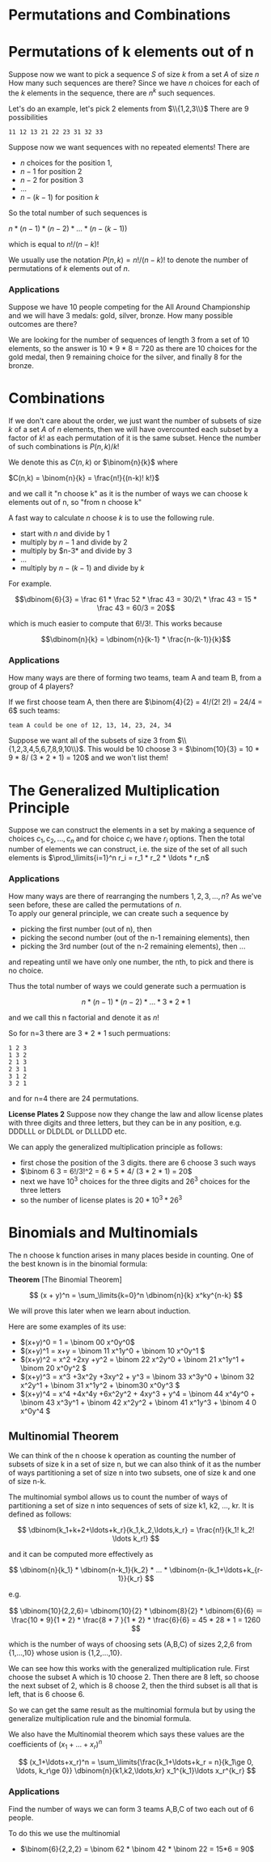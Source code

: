 # Permutations and Combinations



# Permutations of k elements out of n
Suppose now we want to pick a sequence $S$ of size $k$ from a set $A$ of size $n$
How many such sequences are there? Since we have $n$ choices for each of the $k$ elements
in the sequence, there are $n^k$ such sequences.

Let's do an example, let's pick 2 elements from $\\{1,2,3\\}$
There are 9 possibilities
```
11 12 13 21 22 23 31 32 33
```

Suppose now we want sequences with no repeated elements!
There are 
* $n$ choices for the position 1,
* $n-1$ for position 2
* $n-2$ for position 3
* $\ldots$
* $n-(k-1)$ for position $k$

So the total number of such sequences is 

$n * (n-1) * (n-2) * \ldots * (n-(k-1))$

which is equal to $n!/(n-k)!$

We usually use the notation $P(n,k) = n!/(n-k)!$
to denote the number of permutations of $k$ elements out of $n$.

### Applications
Suppose we have 10 people competing for the All Around Championship
and we will have 3 medals: gold, silver, bronze. How many possible outcomes
are there?

We are looking for the number of sequences of length 3 from a set of 10 elements,
so the answer is 10 * 9 * 8 = 720 as there are 10 choices for the gold medal, then 9 remaining choice
for the silver, and finally 8 for the bronze.

# Combinations
If we don't care about the order, we just want the number of subsets of size $k$ of a set $A$ of $n$ elements, then we will have overcounted each subset by a factor of $k!$ as each permutation of it is the same subset.  Hence the number of such combinations is $P(n,k)/k!$

We denote this as $C(n,k)$ or $\binom{n}{k}$ where

$C(n,k) = \binom{n}{k} = \frac{n!}{(n-k)! k!}$

and we call it "n choose k" as it is the number of ways we can choose k elements out of n,
so "from n choose k"

A fast way to calculate $n$ choose $k$ is to use the following rule.
* start with $n$ and divide by 1
* multiply by $n-1$ and divide by 2
* multiply by $n-3* and divide by 3
* $\ldots$
* multiply by $n-(k-1)$ and divide by $k$

For example. 

$$\dbinom{6}{3} = \frac 61 * \frac 52 * \frac 43 = 30/2\ * \frac 43 = 15 * \frac 43 = 60/3 = 20$$

which is much easier to compute that $6!/3!$.  This works because

$$\dbinom{n}{k} = \dbinom{n}{k-1} * \frac{n-(k-1)}{k}$$

### Applications
How many ways are there of forming two teams, team A and team B, from a group of 4 players?

If we first choose team A, then there are $\binom{4}{2} = 4!/(2! 2!) = 24/4 = 6$ such teams:
```
team A could be one of 12, 13, 14, 23, 24, 34
```

Suppose we want all of the subsets of size 3 from $\\{1,2,3,4,5,6,7,8,9,10\\}$.
This would be 10 choose 3 = $\binom{10}{3} = 10 * 9 * 8/ (3 * 2 * 1) = 120$ and we won't list them!


# The Generalized Multiplication Principle
Suppose we can construct the elements in a set by making a sequence of choices $c_1,c_2,\ldots,c_n$ and
for choice $c_i$ we have $r_i$ options.  Then the total number of elements we can construct, i.e. the size of the set of all such elements is $\prod_\limits{i=1}^n r_i = r_1 * r_2 * \ldots * r_n$

### Applications
How many ways are there of rearranging the numbers $1,2,3,\ldots,n$? 
As we've seen before, these are called the permutations of $n$.  
To apply our general principle, we can create such a sequence by 
* picking the first number (out of n), then
* picking the second number (out of the n-1 remaining elements), then
* picking the 3rd number (out of the n-2 remaining elements), then ...

and repeating until we have only one number, the nth, to pick and there is no choice.

Thus the total number of ways we could generate such a permuation is

$$n * (n-1) * (n-2) * \ldots * 3 * 2 * 1$$

and we call this n factorial and denote it as $n!$

So for n=3 there are 3 * 2 * 1 such permuations:
```
1 2 3
1 3 2
2 1 3
2 3 1
3 1 2
3 2 1
```
and for n=4 there are 24 permutations.

**License Plates 2**
Suppose now they change the law and allow license plates with three digits and three letters,
but they can be in any position, e.g.  DDDLLL or DLDLDL or DLLLDD etc.

We can apply the generalized multiplication principle as follows:
* first chose the position of the 3 digits. there are 6 choose 3 such ways
* $\binom 6 3 = 6!/3!^2 = 6 * 5 * 4/ (3 * 2 * 1) = 20$
* next we have $10^3$ choices for the three digits and $26^3$ choices for the three letters
* so the number of license plates is $20 * 10^3 * 26^3$

# Binomials and Multinomials
The n choose k function arises in many places beside in counting. One of the best known is in the binomial formula:

**Theorem** [The Binomial Theorem]

$$
(x + y)^n = \sum_\limits{k=0}^n \dbinom{n}{k} x^ky^{n-k}
$$

We will prove this later when we learn about induction.

Here are some examples of its use:
* $(x+y)^0 = 1 = \binom 00 x^0y^0$
* $(x+y)^1 = x+y = \binom 11 x^1y^0 + \binom 10 x^0y^1 $
*  $(x+y)^2 = x^2 +2xy +y^2  = \binom 22 x^2y^0 + \binom 21 x^1y^1 + \binom 20 x^0y^2 $
*  $(x+y)^3  = x^3 +3x^2y +3xy^2 + y^3 = \binom 33 x^3y^0 + \binom 32 x^2y^1 + \binom 31 x^1y^2 + \binom30 x^0y^3 $
*  $(x+y)^4 =  x^4 +4x^4y +6x^2y^2 + 4xy^3 + y^4 = \binom 44 x^4y^0 + \binom 43 x^3y^1 + \binom 42 x^2y^2 + \binom 41 x^1y^3 + \binom 4 0 x^0y^4 $

## Multinomial Theorem
We can think of the n choose k operation as counting the number of subsets of size k in a set of size n, but we can also think of it as the number of ways partitioning a set of size n into two subsets, one of size k and one of size n-k.

The multinomial symbol allows us to count the number of ways of partitioning a set of size n into sequences of sets of size k1, k2, ..., kr. It is defined as follows:

$$
\dbinom{k_1+k+2+\ldots+k_r}{k_1,k_2,\ldots,k_r} = \frac{n!}{k_1! k_2! \ldots k_r!}
$$

and it can be computed more effectively as

$$
\dbinom{n}{k_1} * \dbinom{n-k_1}{k_2} * ... * \dbinom{n-(k_1+\ldots+k_{r-1}}{k_r}
$$

e.g.

$$
\dbinom{10}{2,2,6}=
\dbinom{10}{2} * \dbinom{8}{2} * \dbinom{6}{6} ＝
  \frac{10 * 9}{1 * 2} * \frac{8 * 7 }{1 * 2} * \frac{6}{6} 
  = 45 * 28 * 1 = 1260
$$

which is the number of ways of choosing sets (A,B,C) of sizes 2,2,6 from {1,...,10}
whose usion is {1,2,...,10}.

We can see how this works with the generalized multiplication rule. First choose the subset A which is 10 choose 2. Then there are 8 left, so choose the next subset of 2, which is 8 choose 2, then the third subset is all that is left, that is 6 choose 6.

So we can get the same result as the multinomial formula but by using the generalize multiplication rule and the binomial formula.

We also have the Multinomial theorem which says these values are the coefficients of $(x_1+\ldots+x_r)^n$

$$
(x_1+\ldots+x_r)^n = 
\sum_\limits{\frac{k_1+\ldots+k_r = n}{k_1\ge 0, \ldots, k_r\ge 0}} 
\dbinom{n}{k1,k2,\ldots,kr}
x_1^{k_1}\ldots x_r^{k_r}
$$

### Applications
Find the number of ways we can form 3 teams A,B,C of two each out of 6 people.

To do this we use the multinomial 
* $\binom{6}{2,2,2} = \binom 62 * \binom 42 * \binom 22 = 15*6 = 90$




